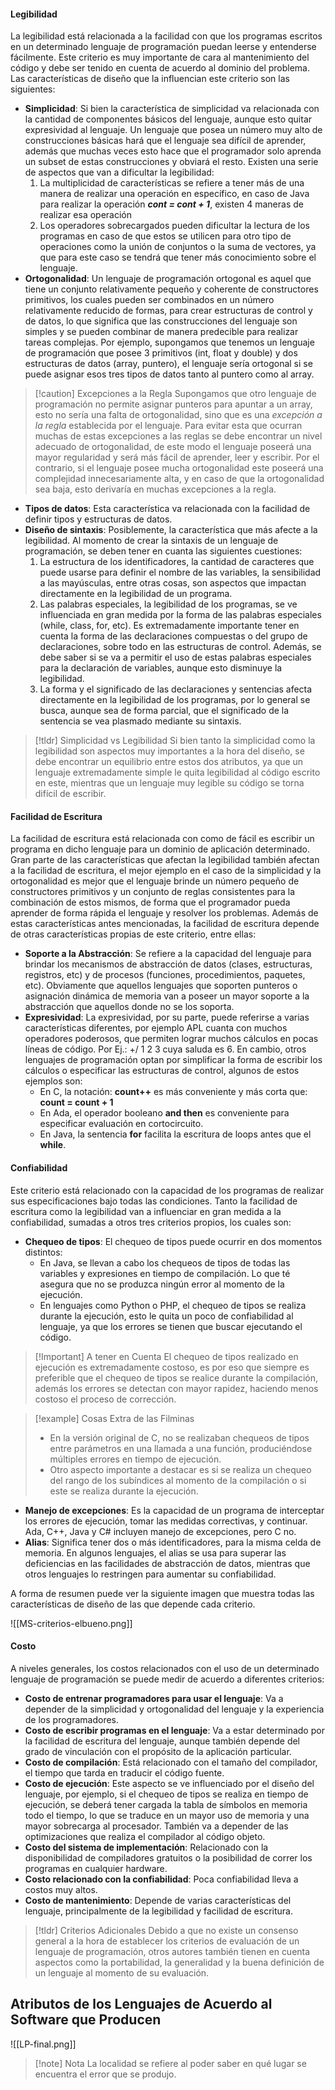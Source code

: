 #### Legibilidad

La legibilidad está relacionada a la facilidad con que los programas escritos en un determinado lenguaje de programación puedan leerse y entenderse fácilmente. Este criterio es muy importante de cara al mantenimiento del código y debe ser tenido en cuenta de acuerdo al dominio del problema.
Las características de diseño que la influencian este criterio son las siguientes:

- **Simplicidad**: Si bien la característica de simplicidad va relacionada con la cantidad de componentes básicos del lenguaje, aunque esto quitar expresividad al lenguaje. Un lenguaje que posea un número muy alto de construcciones básicas hará que el lenguaje sea difícil de aprender, además que muchas veces esto hace que el programador solo aprenda un subset de estas construcciones y obviará el resto. Existen una serie de aspectos que van a dificultar la legibilidad:
	1. La multiplicidad de características se refiere a tener más de una manera de realizar una operación en específico, en caso de Java para realizar la operación ***cont = cont + 1***, existen 4 maneras de realizar esa operación
	2. Los operadores sobrecargados pueden dificultar la lectura de los programas en caso de que estos se utilicen para otro tipo de operaciones como la unión de conjuntos o la suma de vectores, ya que para este caso se tendrá que tener más conocimiento sobre el lenguaje.
- **Ortogonalidad**: Un lenguaje de programación ortogonal es aquel que tiene un conjunto relativamente pequeño y coherente de constructores primitivos, los cuales pueden ser combinados en un número relativamente reducido de formas, para crear estructuras de control y de datos, lo que significa que las construcciones del lenguaje son simples y se pueden combinar de manera predecible para realizar tareas complejas. Por ejemplo, supongamos que tenemos un lenguaje de programación que posee 3 primitivos (int, float y double) y dos estructuras de datos (array, puntero), el lenguaje sería ortogonal si se puede asignar esos tres tipos de datos tanto al puntero como al array.

>[!caution] Excepciones a la Regla
>Supongamos que otro lenguaje de programación no permite asignar punteros para apuntar a un array, esto no sería una falta de ortogonalidad, sino que es una *excepción a la regla* establecida por el lenguaje.
>Para evitar esta que ocurran muchas de estas excepciones a las reglas se debe encontrar un nivel adecuado de ortogonalidad, de este modo el lenguaje poseerá una mayor regularidad y será más fácil de aprender, leer y escribir. Por el contrario, si el lenguaje posee mucha ortogonalidad este poseerá una complejidad innecesariamente alta, y en caso de que la ortogonalidad sea baja, esto derivaría en muchas excepciones a la regla.

- **Tipos de datos**: Esta característica va relacionada con la facilidad de definir tipos y estructuras de datos.
- **Diseño de sintaxis**: Posiblemente, la característica que más afecte a la legibilidad. Al momento de crear la sintaxis de un lenguaje de programación, se deben tener en cuanta las siguientes cuestiones:
	1. La estructura de los identificadores, la cantidad de caracteres que puede usarse para definir el nombre de las variables, la sensibilidad a las mayúsculas, entre otras cosas, son aspectos que impactan directamente en la legibilidad de un programa.
	2. Las palabras especiales, la legibilidad de los programas, se ve influenciada en gran medida por la forma de las palabras especiales (while, class, for, etc). Es extremadamente importante tener en cuenta la forma de las declaraciones compuestas o del grupo de declaraciones, sobre todo en las estructuras de control. Además, se debe saber si se va a permitir el uso de estas palabras especiales para la declaración de variables, aunque esto disminuye la legibilidad.
	3. La forma y el significado de las declaraciones y sentencias afecta directamente en la legibilidad de los programas, por lo general se busca, aunque sea de forma parcial, que el significado de la sentencia se vea plasmado mediante su sintaxis.

>[!tldr] Simplicidad vs Legibilidad
>Si bien tanto la simplicidad como la legibilidad son aspectos muy importantes a la hora del diseño, se debe encontrar un equilibrio entre estos dos atributos, ya que un lenguaje extremadamente simple le quita legibilidad al código escrito en este, mientras que un lenguaje muy legible su código se torna difícil de escribir.

#### Facilidad de Escritura

La facilidad de escritura está relacionada con como de fácil es escribir un programa en dicho lenguaje para un dominio de aplicación determinado. Gran parte de las características que afectan la legibilidad también afectan a la facilidad de escritura, el mejor ejemplo en el caso de la simplicidad y la ortogonalidad es mejor que el lenguaje brinde un número pequeño de constructores primitivos y un conjunto de reglas consistentes para la combinación de estos mismos, de forma que el programador pueda aprender de forma rápida el lenguaje y resolver los problemas.
Además de estas características antes mencionadas, la facilidad de escritura depende de otras características propias de este criterio, entre ellas:

- **Soporte a la Abstracción**: Se refiere a la capacidad del lenguaje para brindar los mecanismos de abstracción de datos (clases, estructuras, registros, etc) y de procesos (funciones, procedimientos, paquetes, etc). Obviamente que aquellos lenguajes que soporten punteros o asignación dinámica de memoria van a poseer un mayor soporte a la abstracción que aquellos donde no se los soporta.
- **Expresividad**: La expresividad, por su parte, puede referirse a varias características diferentes, por ejemplo APL cuanta con muchos operadores poderosos, que permiten lograr muchos cálculos en pocas líneas de código. Por Ej.: +/ 1 2 3 cuya saluda es 6. En cambio, otros lenguajes de programación optan por simplificar la forma de escribir los cálculos o especificar las estructuras de control, algunos de estos ejemplos son:
	- En C, la notación: **count++** es más conveniente y más corta que: **count = count + 1**
	- En Ada, el operador booleano **and then** es conveniente para especificar evaluación en cortocircuito.
	- En Java, la sentencia **for** facilita la escritura de loops antes que el **while**.
#### Confiabilidad

Este criterio está relacionado con la capacidad de los programas de realizar sus especificaciones bajo todas las condiciones. Tanto la facilidad de escritura como la legibilidad van a influenciar en gran medida a la confiabilidad, sumadas a otros tres criterios propios, los cuales son:

- **Chequeo de tipos**: El chequeo de tipos puede ocurrir en dos momentos distintos:
	- En Java, se llevan a cabo los chequeos de tipos de todas las variables y expresiones en tiempo de compilación. Lo que té asegura que no se produzca ningún error al momento de la ejecución.
	- En lenguajes como Python o PHP, el chequeo de tipos se realiza durante la ejecución, esto le quita un poco de confiabilidad al lenguaje, ya que los errores se tienen que buscar ejecutando el código.

>[!Important] A tener en Cuenta
>El chequeo de tipos realizado en ejecución es extremadamente costoso, es por eso que siempre es preferible que el chequeo de tipos se realice durante la compilación, además los errores se detectan con mayor rapidez, haciendo menos costoso el proceso de corrección. 

>[!example] Cosas Extra de las Filminas
>- En la versión original de C, no se realizaban chequeos de tipos entre parámetros en una llamada a una función, produciéndose múltiples errores en tiempo de ejecución.
>- Otro aspecto importante a destacar es si se realiza un chequeo del rango de los subíndices al momento de la compilación o si este se realiza durante la ejecución.

- **Manejo de excepciones**: Es la capacidad de un programa de interceptar los errores de ejecución, tomar las medidas correctivas, y continuar. Ada, C++, Java y C# incluyen manejo de excepciones, pero C no.
 - **Alias**: Significa tener dos o más identificadores, para la misma celda de memoria. En algunos lenguajes, el alias se usa para superar las deficiencias en las facilidades de abstracción de datos, mientras que otros lenguajes lo restringen para aumentar su confiabilidad.

A forma de resumen puede ver la siguiente imagen que muestra todas las características de diseño de las que depende cada criterio.

![[MS-criterios-elbueno.png]]

#### Costo

A niveles generales, los costos relacionados con el uso de un determinado lenguaje de programación se puede medir de acuerdo a diferentes criterios:

- **Costo de entrenar programadores para usar el lenguaje**: Va a depender de la simplicidad y ortogonalidad del lenguaje y la experiencia de los programadores.
- **Costo de escribir programas en el lenguaje**: Va a estar determinado por la facilidad de escritura del lenguaje, aunque también depende del grado de vinculación con el propósito de la aplicación particular.
- **Costo de compilación**: Está relacionado con el tamaño del compilador, el tiempo que tarda en traducir el código fuente.
- **Costo de ejecución**: Este aspecto se ve influenciado por el diseño del lenguaje, por ejemplo, si el chequeo de tipos se realiza en tiempo de ejecución, se deberá tener cargada la tabla de símbolos en memoria todo el tiempo, lo que se traduce en un mayor uso de memoria y una mayor sobrecarga al procesador. También va a depender de las optimizaciones que realiza el compilador al código objeto.
- **Costo del sistema de implementación**: Relacionado con la disponibilidad de compiladores gratuitos o la posibilidad de correr los programas en cualquier hardware.
- **Costo relacionado con la confiabilidad**: Poca confiabilidad lleva a costos muy altos.
- **Costo de mantenimiento**: Depende de varias características del lenguaje, principalmente de la legibilidad y facilidad de escritura.

>[!tldr] Criterios Adicionales
>Debido a que no existe un consenso general a la hora de establecer los criterios de evaluación de un lenguaje de programación, otros autores también tienen en cuenta aspectos como la portabilidad, la generalidad y la buena definición de un lenguaje al momento de su evaluación.

## Atributos de los Lenguajes de Acuerdo al Software que Producen

![[LP-final.png]]

>[!note] Nota
>La localidad se refiere al poder saber en qué lugar se encuentra el error que se produjo.

